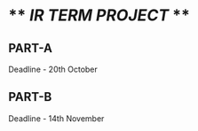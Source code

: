 # **  _IR TERM PROJECT_ ** 

## PART-A

Deadline - 20th October

## PART-B

Deadline - 14th November